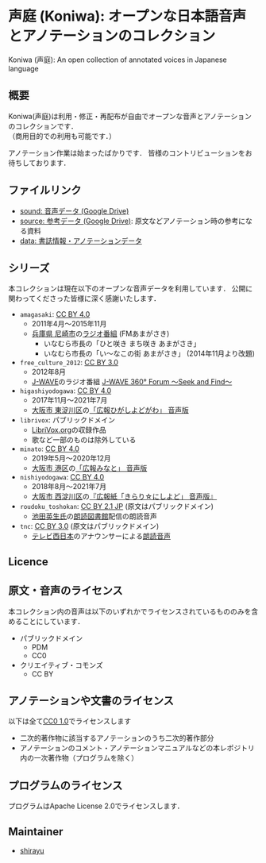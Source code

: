 
# 声庭 (Koniwa): オープンな日本語音声とアノテーションのコレクション

Koniwa (声庭): An open collection of annotated voices in Japanese language

## 概要

Koniwa(声庭)は利用・修正・再配布が自由でオープンな音声とアノテーションのコレクションです．  
（商用目的での利用も可能です．）

アノテーション作業は始まったばかりです．
皆様のコントリビューションをお待ちしております．

## ファイルリンク

- [sound: 音声データ (Google Drive)](https://drive.google.com/drive/folders/1edUnYJpT8y0ZmAQSE_fJPQ6VnNBS6qWA)
- [source: 参考データ (Google Drive)](https://drive.google.com/drive/folders/1yLZtynAznjVepfAgEVFtbiP0xhCGMmo2): 原文などアノテーション時の参考になる資料
- [data: 書誌情報・アノテーションデータ](data)

## シリーズ

本コレクションは現在以下のオープンな音声データを利用しています．
公開に関わってくださった皆様に深く感謝いたします．

- ``amagasaki``: [CC BY 4.0](https://creativecommons.org/licenses/by/4.0/deed.ja)
    - 2011年4月〜2015年11月
    - [兵庫県 尼崎市](https://www.city.amagasaki.hyogo.jp/)の[ラジオ番組](https://www.city.amagasaki.hyogo.jp/op_data/1000916/1001317/1001355.html) (FMあまがさき)
        - いなむら市長の「ひと咲き まち咲き あまがさき」
        - いなむら市長の「い～なこの街 あまがさき」 (2014年11月より改題)
- ``free_culture_2012``: [CC BY 3.0](https://creativecommons.org/licenses/by/3.0/deed.ja)
    - 2012年8月
    - [J-WAVE](https://www.j-wave.co.jp/)のラジオ番組 [J-WAVE 360° Forum 〜Seek and Find〜](https://soundcloud.com/jwave360)
- ``higashiyodogawa``: [CC BY 4.0](https://creativecommons.org/licenses/by/4.0/deed.ja)
    - 2017年11月〜2021年7月
    - [大阪市 東淀川区](https://www.city.osaka.lg.jp/higashiyodogawa/)の[「広報ひがしよどがわ」 音声版](https://www.city.osaka.lg.jp/higashiyodogawa/category/3274-1-0-0-0-0-0-0-0-0.html)
- ``librivox``: パブリックドメイン
    - [LibriVox.org](https://librivox.org/)の収録作品
    - 歌など一部のものは除外している
- ``minato``: [CC BY 4.0](https://creativecommons.org/licenses/by/4.0/deed.ja)
    - 2019年5月〜2020年12月
    - [大阪市 港区](https://www.city.osaka.lg.jp/minato/)の[「広報みなと」 音声版](https://www.city.osaka.lg.jp/minato/category/3179-4-0-0-0-0-0-0-0-0.html)
- ``nishiyodogawa``: [CC BY 4.0](https://creativecommons.org/licenses/by/4.0/deed.ja)
    - 2018年8月〜2021年7月
    - [大阪市 西淀川区](https://www.city.osaka.lg.jp/nishiyodogawa/)の[『広報紙「きらり☆にしよど」 音声版』](https://www.city.osaka.lg.jp/nishiyodogawa/category/3258-6-0-0-0-0-0-0-0-0.html)
- ``roudoku_toshokan``: [CC BY 2.1 JP](https://creativecommons.org/licenses/by-sa/2.1/jp/) (原文はパブリックドメイン)
    - [池田英生氏](http://nergui.sakura.ne.jp/who.html)の[朗読図書館](http://nergui.sakura.ne.jp/library.html)配信の朗読音声
- ``tnc``: [CC BY 3.0](https://creativecommons.org/licenses/by/3.0/deed.ja) (原文はパブリックドメイン)
    - [テレビ西日本](https://www.tnc.co.jp/)のアナウンサーによる[朗読音声](https://www.tnc.co.jp/forchildren/roudoku)

## Licence

## 原文・音声のライセンス

本コレクション内の音声は以下のいずれかでライセンスされているもののみを含めることにしています．

- パブリックドメイン
    - PDM
    - CC0
- クリエイティブ・コモンズ
    - CC BY

## アノテーションや文書のライセンス

以下は全て[CC0 1.0](https://creativecommons.org/publicdomain/zero/1.0/)でライセンスします

- 二次的著作物に該当するアノテーションのうち二次的著作部分
- アノテーションのコメント・アノテーションマニュアルなどの本レポジトリ内の一次著作物（プログラムを除く）

## プログラムのライセンス

プログラムはApache License 2.0でライセンスします．

## Maintainer

- [shirayu](https://github.com/shirayu)
